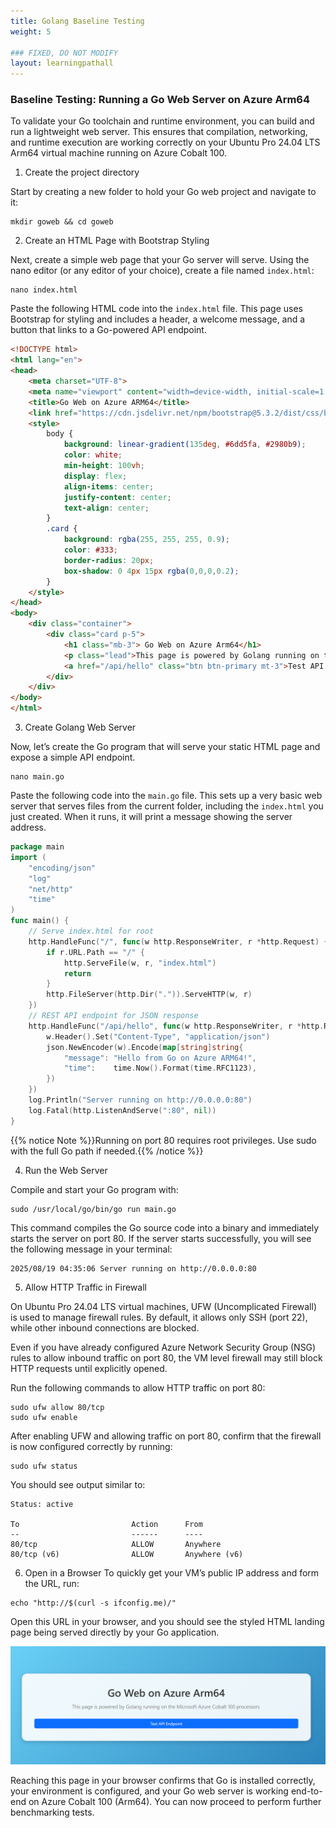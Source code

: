```yaml
---
title: Golang Baseline Testing 
weight: 5

### FIXED, DO NOT MODIFY
layout: learningpathall
---
```



### Baseline Testing: Running a Go Web Server on Azure Arm64
To validate your Go toolchain and runtime environment, you can build and run a lightweight web server. This ensures that compilation, networking, and runtime execution are working correctly on your Ubuntu Pro 24.04 LTS Arm64 virtual machine running on Azure Cobalt 100.

1. Create the project directory
   
Start by creating a new folder to hold your Go web project and navigate to it:

```console
mkdir goweb && cd goweb
```

2. Create an HTML Page with Bootstrap Styling

Next, create a simple web page that your Go server will serve. Using the nano editor (or any editor of your choice), create a file named `index.html`:

```console
nano index.html
```

Paste the following HTML code into the `index.html` file. This page uses Bootstrap for styling and includes a header, a welcome message, and a button that links to a Go-powered API endpoint.

```html
<!DOCTYPE html>
<html lang="en">
<head>
    <meta charset="UTF-8">
    <meta name="viewport" content="width=device-width, initial-scale=1.0">
    <title>Go Web on Azure ARM64</title>
    <link href="https://cdn.jsdelivr.net/npm/bootstrap@5.3.2/dist/css/bootstrap.min.css" rel="stylesheet">
    <style>
        body {
            background: linear-gradient(135deg, #6dd5fa, #2980b9);
            color: white;
            min-height: 100vh;
            display: flex;
            align-items: center;
            justify-content: center;
            text-align: center;
        }
        .card {
            background: rgba(255, 255, 255, 0.9);
            color: #333;
            border-radius: 20px;
            box-shadow: 0 4px 15px rgba(0,0,0,0.2);
        }
    </style>
</head>
<body>
    <div class="container">
        <div class="card p-5">
            <h1 class="mb-3"> Go Web on Azure Arm64</h1>
            <p class="lead">This page is powered by Golang running on the Microsoft Azure Cobalt 100 processors.</p>
            <a href="/api/hello" class="btn btn-primary mt-3">Test API Endpoint</a>
        </div>
    </div>
</body>
</html>
```
3. Create Golang Web Server

Now, let’s create the Go program that will serve your static HTML page and expose a simple API endpoint.

```console
nano main.go
```
Paste the following code into the `main.go` file. This sets up a very basic web server that serves files from the current folder, including the `index.html` you just created. When it runs, it will print a message showing the server address.

```go
package main
import (
    "encoding/json"
    "log"
    "net/http"
    "time"
)
func main() {
    // Serve index.html for root
    http.HandleFunc("/", func(w http.ResponseWriter, r *http.Request) {
        if r.URL.Path == "/" {
            http.ServeFile(w, r, "index.html")
            return
        }
        http.FileServer(http.Dir(".")).ServeHTTP(w, r)
    })
    // REST API endpoint for JSON response
    http.HandleFunc("/api/hello", func(w http.ResponseWriter, r *http.Request) {
        w.Header().Set("Content-Type", "application/json")
        json.NewEncoder(w).Encode(map[string]string{
            "message": "Hello from Go on Azure ARM64!",
            "time":    time.Now().Format(time.RFC1123),
        })
    })
    log.Println("Server running on http://0.0.0.0:80")
    log.Fatal(http.ListenAndServe(":80", nil))
}
```
{{% notice Note %}}Running on port 80 requires root privileges. Use sudo with the full Go path if needed.{{% /notice %}}

4. Run the Web Server
   
Compile and start your Go program with:

```console
sudo /usr/local/go/bin/go run main.go
```

This command compiles the Go source code into a binary and immediately starts the server on port 80. If the server starts successfully, you will see the following message in your terminal:

```output
2025/08/19 04:35:06 Server running on http://0.0.0.0:80
```
5. Allow HTTP Traffic in Firewall

On Ubuntu Pro 24.04 LTS virtual machines, UFW (Uncomplicated Firewall) is used to manage firewall rules. By default, it allows only SSH (port 22), while other inbound connections are blocked. 

Even if you have already configured Azure Network Security Group (NSG) rules to allow inbound traffic on port 80, the VM level firewall may still block HTTP requests until explicitly opened.

Run the following commands to allow HTTP traffic on port 80:

```console
sudo ufw allow 80/tcp
sudo ufw enable
```
After enabling UFW and allowing traffic on port 80, confirm that the firewall is now configured correctly by running:

```console
sudo ufw status
```
You should see output similar to: 
```output
Status: active

To                         Action      From
--                         ------      ----
80/tcp                     ALLOW       Anywhere
80/tcp (v6)                ALLOW       Anywhere (v6)
```

6. Open in a Browser
To quickly get your VM’s public IP address and form the URL, run:

```console
echo "http://$(curl -s ifconfig.me)/"
```
Open this URL in your browser, and you should see the styled HTML landing page being served directly by your Go application.

![golang](images/go-web.png)

Reaching this page in your browser confirms that Go is installed correctly, your environment is configured, and your Go web server is working end-to-end on Azure Cobalt 100 (Arm64). You can now proceed to perform further benchmarking tests.                                                      

